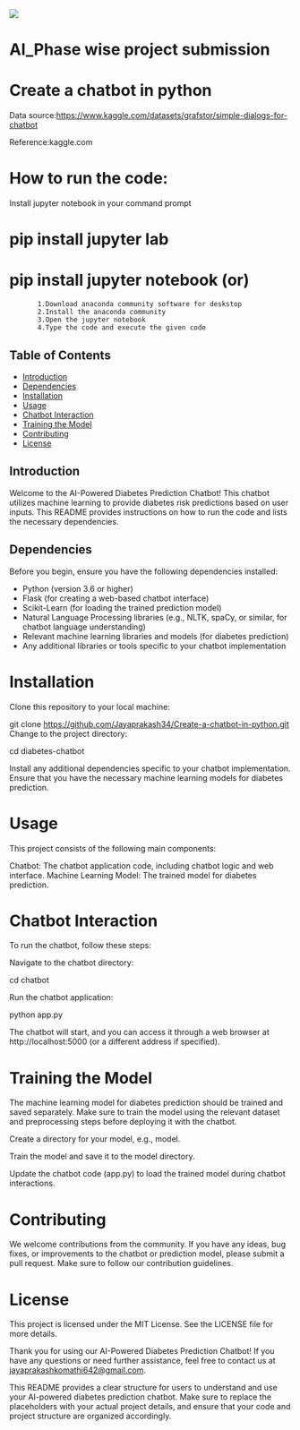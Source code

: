 <img src="https://kriyatec.com/wp-content/uploads/2020/05/chatbot2.jpeg">



# AI_Phase wise project submission
# Create a chatbot in python

Data source:https://www.kaggle.com/datasets/grafstor/simple-dialogs-for-chatbot

Reference:kaggle.com

# How to run the code:
 Install jupyter notebook in your command prompt
 # pip install jupyter lab
  # pip install jupyter notebook (or)
           1.Download anaconda community software for deskstop
           2.Install the anaconda community
           3.Open the jupyter notebook
           4.Type the code and execute the given code
## Table of Contents

- [Introduction](#introduction)
- [Dependencies](#dependencies)
- [Installation](#installation)
- [Usage](#usage)
- [Chatbot Interaction](#chatbot-interaction)
- [Training the Model](#training-the-model)
- [Contributing](#contributing)
- [License](#license)

## Introduction

Welcome to the AI-Powered Diabetes Prediction Chatbot! This chatbot utilizes machine learning to provide diabetes risk predictions based on user inputs. This README provides instructions on how to run the code and lists the necessary dependencies.

## Dependencies

Before you begin, ensure you have the following dependencies installed:

- Python (version 3.6 or higher)
- Flask (for creating a web-based chatbot interface)
- Scikit-Learn (for loading the trained prediction model)
- Natural Language Processing libraries (e.g., NLTK, spaCy, or similar, for chatbot language understanding)
- Relevant machine learning libraries and models (for diabetes prediction)
- Any additional libraries or tools specific to your chatbot implementation


# Installation

Clone this repository to your local machine:

git clone https://github.com/Jayaprakash34/Create-a-chatbot-in-python.git
Change to the project directory:

cd diabetes-chatbot

Install any additional dependencies specific to your chatbot implementation. Ensure that you have the necessary machine learning models for diabetes prediction.

# Usage

This project consists of the following main components:

Chatbot: The chatbot application code, including chatbot logic and web interface.
Machine Learning Model: The trained model for diabetes prediction.
# Chatbot Interaction
To run the chatbot, follow these steps:

Navigate to the chatbot directory:

cd chatbot

Run the chatbot application:

python app.py


The chatbot will start, and you can access it through a web browser at http://localhost:5000 (or a different address if specified).

# Training the Model
The machine learning model for diabetes prediction should be trained and saved separately. Make sure to train the model using the relevant dataset and preprocessing steps before deploying it with the chatbot.

Create a directory for your model, e.g., model.

Train the model and save it to the model directory.

Update the chatbot code (app.py) to load the trained model during chatbot interactions.

# Contributing
We welcome contributions from the community. If you have any ideas, bug fixes, or improvements to the chatbot or prediction model, please submit a pull request. Make sure to follow our contribution guidelines.

# License
This project is licensed under the MIT License. See the LICENSE file for more details.

Thank you for using our AI-Powered Diabetes Prediction Chatbot! If you have any questions or need further assistance, feel free to contact us at jayaprakashkomathi642@gmail.com.


This README provides a clear structure for users to understand and use your AI-powered diabetes prediction chatbot. Make sure to replace the placeholders with your actual project details, and ensure that your code and project structure are organized accordingly.
